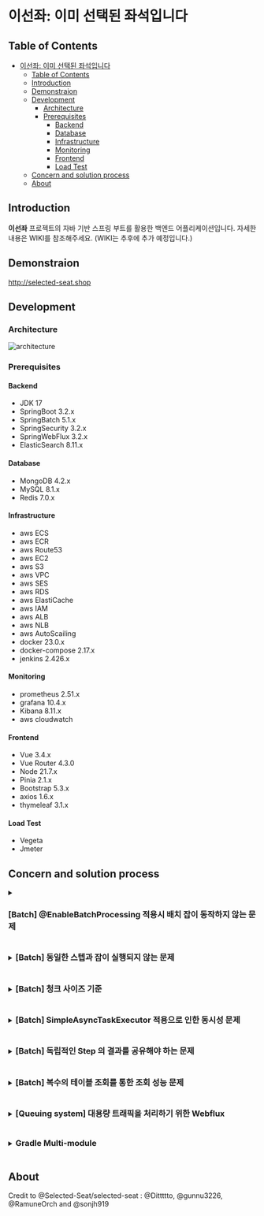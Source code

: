 # 이선좌: 이미 선택된 좌석입니다

## Table of Contents

- [이선좌: 이미 선택된 좌석입니다](#이선좌-이미-선택된-좌석입니다)
  - [Table of Contents](#table-of-contents)
  - [Introduction](#introduction)
  - [Demonstraion](#demonstraion)
  - [Development](#development)
    - [Architecture](#architecture)
    - [Prerequisites](#prerequisites)
      - [Backend](#backend)
      - [Database](#database)
      - [Infrastructure](#infrastructure)
      - [Monitoring](#monitoring)
      - [Frontend](#frontend)
      - [Load Test](#load-test)
  - [Concern and solution process](#concern-and-solution-process)
  - [About](#about)

## Introduction

**이선좌** 프로젝트의 자바 기반 스프링 부트를 활용한 백엔드 어플리케이션입니다. 자세한 내용은 WIKI를 참조해주세요. (WIKI는 추후에 추가 예정입니다.)

## Demonstraion

http://selected-seat.shop

## Development

### Architecture

![architecture](https://github.com/Selected-Seat/Select-Seat/assets/65538799/52c0e5cc-7116-4b75-b796-93984950db4e)

### Prerequisites

#### Backend

- JDK 17
- SpringBoot 3.2.x
- SpringBatch 5.1.x
- SpringSecurity 3.2.x
- SpringWebFlux 3.2.x
- ElasticSearch 8.11.x

#### Database

- MongoDB 4.2.x
- MySQL 8.1.x
- Redis 7.0.x

#### Infrastructure

- aws ECS
- aws ECR
- aws Route53
- aws EC2
- aws S3
- aws VPC
- aws SES
- aws RDS
- aws ElastiCache
- aws IAM
- aws ALB
- aws NLB
- aws AutoScailing
- docker 23.0.x
- docker-compose 2.17.x
- jenkins 2.426.x

#### Monitoring

- prometheus 2.51.x
- grafana 10.4.x
- Kibana 8.11.x
- aws cloudwatch

#### Frontend

- Vue 3.4.x
- Vue Router 4.3.0
- Node 21.7.x
- Pinia 2.1.x
- Bootstrap 5.3.x
- axios 1.6.x
- thymeleaf 3.1.x

#### Load Test

- Vegeta
- Jmeter

## Concern and solution process

<details>
<summary><h3 style="display: inline-block;"> [Batch] @EnableBatchProcessing 적용시 배치 잡이 동작하지 않는 문제</h3></summary>

| 원인

SpringBoot 3.0 부터 `DefaultBatchConfiguration `클래스나 `EnableBatchProcessing` 어노테이션을 선언할 경우 배치 잡의 자동 실행하는 것을 제한하는 로직이 추가되었다.

```java
@AutoConfiguration(after = { HibernateJpaAutoConfiguration.class, TransactionAutoConfiguration.class })
@ConditionalOnClass({ JobLauncher.class, DataSource.class, DatabasePopulator.class })
@ConditionalOnBean({ DataSource.class, PlatformTransactionManager.class })
@ConditionalOnMissingBean(value = DefaultBatchConfiguration.class, annotation = EnableBatchProcessing.class)
@EnableConfigurationProperties(BatchProperties.class)
@Import(DatabaseInitializationDependencyConfigurer.class)
public class BatchAutoConfiguration {
	@Bean
	@ConditionalOnMissingBean
	@ConditionalOnProperty(prefix = "spring.batch.job", name = "enabled", havingValue = "true", matchIfMissing = true)
	public JobLauncherApplicationRunner jobLauncherApplicationRunner(JobLauncher jobLauncher, JobExplorer jobExplorer,
			JobRepository jobRepository, BatchProperties properties) {
		JobLauncherApplicationRunner runner = new JobLauncherApplicationRunner(jobLauncher, jobExplorer, jobRepository);
		String jobNames = properties.getJob().getName();
		if (StringUtils.hasText(jobNames)) {
			runner.setJobName(jobNames);
		}
		return runner;
	}
    ...
}
```

위의 코드에서 `@ConditionalOnMissingBean(value = DefaultBatchConfiguration.class, annotation = EnableBatchProcessing.class)` 부분을 통해서 `DefaultBatchConfiguration` 혹은 `EnableBatchProcessing이` 정의된 빈이 있을 경우 스프링에 등록된 기본 빈을 사용하지 않고, 등록된 빈을 사용하게 된다. 현재의 코드에서는 `@EnableBatchProcessing` 어노테이션이 적용되어 있고, 내부에는 자동 실행 로직이 없기 때문에, 등록된 배치 잡이 실행되지 않았던 것이다.

| 문제해결

배치 서버가 실행됨과 동시에 실행되어야 하는 배치 잡은 없기 때문에, `jobLauncher`를 통해서 배치 잡을 `api call` 혹은 `스케줄러`를 통해 실행할 수 있도록 변경했다.

```java
public void createTickets(
        final JobParameters jobParameters
    ) {
        try {
            jobLauncher.run(ticketCreateJob, jobParameters);
        } catch (
            JobExecutionAlreadyRunningException |
            JobInstanceAlreadyCompleteException |
            JobParametersInvalidException |
            JobRestartException e
        ) {
            throw new RuntimeException(e);
        }
    }
```

</details>

<details>
<summary><h3 style="display: inline-block;"> [Batch] 동일한 스텝과 잡이 실행되지 않는 문제</h3></summary>

| 원인

스프링 배치는 기본적으로 잡과 스텝의 상태를 저장하고 이에 기반하여 잡과 스텝의 실행을 1번만 수행할 수 있도록 보장한다. 배치 잡이 실행되면 `JobInstance`가 생성된다. 이때 `JobInstance`는 잡의 논리적 실행을 나타내며 두 가지 항목으로 식별되는데, 하나는 잡의 이름이고 하나는 잡이 실행될때 전달된 파라미터다. 그리고 이때 저장된 이름과 파라미터를 이용해서 실행되었던 잡인지 식별하게되고, 실행되었던 잡은 실행되지 않도록 하는 것이다. 이렇게 함으로써 다중으로 같은 잡이 실행되는 문제를 해결할 수 있다. 하지만 같은 잡 또는 스텝을 실행하야 하는 경우가 발생할 수 있다. 이선좌 프로젝트에서도 동일한 스텝을 반복적으로 실행하는 경우와 테스트를 위해서 잡을 반복 실행하는 경우가 발생하였다.

| 문제해결

스프링 배치에서는 잡과 스텝을 재시작 할 수 있는 다양한 방법을 제공한다. 먼저 잡을 재실행하는 방법으로는 파라미터에 실행 날짜를 전달하여 동작시키는 방법이 있지만, 여기에서는 `RunIdIncrement` 객체를 사용했다. `RunIdIncrement`를 적용하면 배치 잡 실행시 `run.id` 파라미터를 생성하고, 잡을 반복 호출시 `run.id`의 값을 증가시킨다. 이렇게 되면 지속적으로 파라미터가 변경되기 때문에 잡에 대한 반복호출이 가능해진다. `BATCH_JOB_EXECUTION_PARAMS`에서 `run.id` 필드가 추가되고 등가되는 것을 확인할 수 있다.

```java
return new JobBuilder("job", jobRepository)
    .start(step)
    .incrementer(new RunIdIncrementer())
    .build();
```

스텝의 경우 `allowStartIfComplete` 의 값을 `true` 로 설정하면 동일한 파라미터로 스텝을 실행해도 반복 실행이 가능하다.

```java
return new StepBuilder("step", jobRepository)
    .reader(reader)
    .processor(processor)
    .writer(writer)
    .allowStartIfComplete(true)
    .build();
```

| 참고

- https://docs.spring.io/spring-batch/reference/step/chunk-oriented-processing/restart.html
- https://docs.spring.io/spring-batch/docs/current/api/org/springframework/batch/core/launch/support/RunIdIncrementer.html

</details>


<details>
<summary><h3 style="display: inline-block;"> [Batch] 청크 사이즈 기준</h3></summary>

| 고민

배치의 각 스텝에서는 `JpaPagingItemReader`를 통해서 정해진 `Chunk Size`만큼 데이터를 처리할 수 있다. 이때 `chink size` 를 매우 크게 잡아서 큰 단위로 데이터를 처리하면 속도가 빠르다고 생각할 수 있지만 그렇지 않다. `Chunk` 단위로 데이터를 처리한 다는 것은 `chunk` 가 트랜잭션의 단위가 된다는 것과 같다. 이는 트랜잭션이 실패하여 롤백이 되는 순간 지정한 `chunk` 만큼의 데이터가 롤백된다는 것을 의미하고, 너무 큰 `chunk` 사이즈는 I/O 비용을 절약할 수 있지만 트랜잭션 비용에 대한 오버헤드가 발생할 수 있다. 그렇다면 적절한 `chunk` 사이즈의 기준은 무엇일까? 아쉽게도 찾지 못했다. 배치를 수행하는 서버의 스펙에 맞게 조절하는 수 밖에 없는 것이다.

| 고민해결

적절한 `chunk` 사이즈를 도출하기 위해서 실제 배포된 배치 서버에서 부하 테스트를 수행하였다. 테스트는 약 6만개의 좌석을 생성하고 등록하는 `api call`을 기준으로 배치 잡의 실행시간을 측정하였다.

결과는 다음과 같다.

| chunk size | execution time |
| ---------- | -------------- |
| 1          | 15m 44s 566ms  |
| 50         | 2m 18s 539ms   |
| 100        | 2m2s489ms      |
| 500        | 1m44s630ms     |
| 1000       | 1m43s952ms     |
| 1500       | 1m29s433ms     |
| 2000       | 1m52s78ms      |

![Screenshot 2024-06-04 at 12 19 20 AM](https://github.com/Dittttto/Select-Seat-Project/assets/82052272/c2fcf1ee-982e-462a-af4d-40f78b275968)
![Screenshot 2024-06-04 at 12 19 32 AM](https://github.com/Dittttto/Select-Seat-Project/assets/82052272/46c94706-069c-4606-913e-a693886e56f7)

측정된 결과를 기반으로 `chunk` 사이즈가 500개인 부분부터 임계점에 도달했다고 판단했고, 500개와 1000개 사이인 **750개**의 `chunk` 사이즈로 최종 결정하였다. 하지만 현재의 750개가 언제나 정답일 수는 없다. 변화하는 서버의 스팩과 지속적인 모니터링으로 튜닝을 수행해야한다.
</details>

<details>
<summary><h3 style="display: inline-block;">[Batch] SimpleAsyncTaskExecutor 적용으로 인한 동시성 문제</h3></summary>

| 원인

`Spring Batch`는 `SimpleAsyncTaskExecutor`를 이용하여 스텝의 동작을 멀티 스레드로 동작시킬 수 있다. 하지만 이때 주의해야 하는 부분은 스텝의 요소가 스레드 세이프해야한 다는 것이다. 관련 내용은 아래의 공식 문서 발췌본에서 확인할 수 있다.

> Spring Batch provides some implementations of `ItemWriter` and `ItemReader`. Usually, they say in the Javadoc if they are thread safe or not or what you have to do to avoid problems in a concurrent environment. If there is no information in the Javadoc, you can check the implementation to see if there is any state. If a reader is not thread safe, you can decorate it with the provided `SynchronizedItemStreamReader` or use it in your own synchronizing delegator. You can synchronize the call to `read()`, and, as long as the processing and writing is the most expensive part of the chunk, your step may still complete much more quickly than it would in a single-threaded configuration.

| 문제해결

문서를 확인하면 `SynchronizedItemStreamReader` 를 사용하여 스레드 세이프한 IremReader를 이용할 수 있는 것을 알 수 있다. 그렇다면 내부적으로 어떻게 구현되어 있기에 스레드 세이프 한 것인지 내부 코드를 살펴보면 다음과 같다.

```java
public class SynchronizedItemStreamReader<T> implements ItemStreamReader<T>, InitializingBean {
    private ItemStreamReader<T> delegate;
    private final Lock lock = new ReentrantLock();

    @Nullable
    public T read() throws Exception {
        this.lock.lock();

        Object var1;
        try {
            var1 = this.delegate.read();
        } finally {
            this.lock.unlock();
        }

        return var1;
    }
}
```

`read()` 메서드를 확인하면 `java.util.concurrent` 패키지의 `Lock` 을 적용하여, 스레드 세이프함 보장하고 있다. `ReentrantLock` 은 재진입이 가능한 `Lock`으로, 가장 일반적인 배타 `Lock`이다. 이를 참고하여 `Custom item reader`에 동일한 `ReentrantLock` 을 적용하여 스레드 세이프하게 구현하였다. 결과는 성공적으로 멀티 스레드로 스텝이 동작하는 것을 확인할 수 있었고, 싱글 스레드 대비 **75% 실행 시간을 단축할 수 있었다.**

```java
@Override
public TicketBatchEntity read() throws Exception {
    this.lock.lock();
    TicketBatchEntity next = null;

    try {
        if (iterator.hasNext()) {
            next = iterator.next();
        }
    } finally {
        this.lock.unlock();
    }

    return next;
}
```

</details>

<details>
<summary><h3 style="display: inline-block;">[Batch] 독립적인 Step 의 결과를 공유해야 하는 문제</h3></summary>

| 원인

스텝은 잡을 구성하는 독립적인 작업의 단위이다. 여기서 독립적이라는 말은 각 스텝은 의존적일 수 없다는 것이다. 하지만 티켓을 만료하는 잡에서는 만료된 콘서트를 조회하고(조회 스텝), 티켓을 만료하는 스텝에서 조회 스텝의 결과를 참조해야 하는 문제가 발생하였다.

| 문제해결

스프링 배치가 제공하는 대부분의 `ItemReader`는 상태를 유지하므로 스테이트풀하다. 이는 `StepExecutionContext`에 상태를 저장하고 관리하기 때문이다. 스프링 배치는 `ExecutionContext`를 잡과 스텝을 구분해서 관리하는데, 이때 스텝의 ExectionContext 내용을 잡으로 승격시키면 각 스텝에서 동일한 상태를 공유할 수 있게 된다. 이를 위해서 스프링 배치는 `ExecutionContextPromotionListener` 을 제공한다. `ExecutionContextPromotionListener` 은 스텝이 종료되면 `StepExectuion`에 저장된 상태를 `JobExecution` 참조할 수 있도록 자동으로 승격해준다. 내부의 코드를 살펴보면 다음과 같이 네모 박스 부분에서 해당 동작에 대한 구현 부분을 확인할 수 있다.

![Screenshot 2024-06-04 at 12 19 00 AM](https://github.com/Dittttto/Select-Seat-Project/assets/82052272/a2e9d653-51f8-4c09-b1a9-4aeb4b253285)

그리고 ExecutionContextPromotionListener 는 StepExecutionListener 의 구현체이기 때문에 간단하게 listener 로 등록해서 사용이 가능하다.

```java
@Bean
public ExecutionContextPromotionListener concertDatePromotionListener() {
    final ExecutionContextPromotionListener executionContextPromotionListener
        = new ExecutionContextPromotionListener();

    executionContextPromotionListener
        .setKeys(new String[]{"concertExpiredMap"});

    return executionContextPromotionListener;
}
```

```java
    @Bean
    public Step concertDateReadJob(
        final ItemReader<ConcertDateEntity> concertDateItemReader,
        final ItemWriter<ConcertDateEntity> concertDateItemWriter,
        final ExecutionContextPromotionListener concertDatePromotionListener
    ) {
        return new StepBuilder("concertDateReadJob", jobRepository)
            .<ConcertDateEntity, ConcertDateEntity>chunk(CHUNK_SIZE,
                platformTransactionManager)
            .reader(concertDateItemReader)
            .writer(concertDateItemWriter)
            .listener(concertDatePromotionListener) <- listener 적용
            .allowStartIfComplete(true)
            .build();
    }
```
</details>

<details>
<summary><h3 style="display: inline-block;">[Batch] 복수의 테이블 조회를 통한 조회 성능 문제</h3></summary>

| 고민

공연에 대한 사전 알림을 발송하기 위해서는 4개 이상의 테이블을 조회해야 하는 경우가 발생했다. 하나의 `Join` 쿼리를 적용할 수 있지만, 적은 양의 데이터라면 성능에 문제가 없지만 대용량의 데이터가 적재된 4개 이상의 테이블에 적용하는 것은 성능 저하의 원인이 된다.

| 고민해결

서전 알림에 사용되는 데이터는 90% 이상이 조회성 데이터이다. 또한, 기획에 따라서 필요한 데이터의 형태가 지속적으로 변경될 수 있다고 판단했다. 이를 위해서 대용량의 데이터를 빠르게 조회할 수 있고, 정해진 스키마가 없이 데이터를 적재할 수 있는 `NoSQL` 을 도입하기로 결정하였고, 빠른 조회를 바탕으로 공연 사전 알림 서비스를 구현할 수 있었다.

![Screenshot 2024-06-04 at 12 18 05 AM](https://github.com/Dittttto/Select-Seat-Project/assets/82052272/3d10f4f1-736c-4fd5-a123-064e79b75ae2)

</details>


<details>
<summary><h3 style="display: inline-block;">[Queuing system] 대용량 트래픽을 처리하기 위한 Webflux</h3></summary>

| 고민

티켓팅은 순간 접속자가 많고 대용량이 트래픽이 몰리게 된다.실제 티켓팅 서비스의 경우 최근 가수 아이유의 콘서트에 85만명 동접속자수가 발생하였고, 인기있는 일반 콘서트도 좌석의 배수 인원 만큼 접속할 것으로 예상할 수 있다. 이때 Blocking 방식의 톰캣을 기반으로 하는 Spring MVC는 요청에 대해 하나의 스레드를 할당 하는 방식으로 동작하게 된다. 이는 대량의 트래픽을 빠르게 처리하는 것에는 적합하지 않다고 판단했다.

| 고민해결

대량의 트래픽을 보다 빠르고 안정적으로 처리할 수 있는 서버가 필요하였고, Non-Blocking Netty 기반의 Webflux를 선택하게 되었다. 다음은 Netty 서버와 Webflux가 요청을 받았을때 수행되는 흐름을 도식화 한 것이다.

![Screenshot 2024-06-04 at 12 17 15 AM](https://github.com/Dittttto/Select-Seat-Project/assets/82052272/9f32e880-c76f-4f4e-9cc7-65e2d6841551)

요청을 받으면 이벤트 루프에서 요청을 Channel pipleline의 Channel handler에서 위임하고, 이때 요청에 대한 콜백을 등록한다. handler에서 요청을 처리하고 응답에 대한 이벤트를 발행하면 이벤트 루프에서 이전에 등록된 콜백을 실행하여 응답하게 된다. 이러한 방식은 요청당 스레드를 할당하는 것이 아니라 하나의 스레드가 쉬지않고 더 많은 요청을 처리할 수 있다는 점이 webflux 빠른이유의 기반이된다.

이러한 이유를 바탕으로 Webflux를 대기열 시스템의 메인 서버로 선택하였고, 로컬에서 부하테스트를 진행하였다.

요청: 2백만 건에 대한 조회 요청

| Target | Samples | Error % | Throughput (/sec) |
| --- | --- | --- | --- |
| Spring MVC | 2000000 | 0.0 | 16177/sec |
| Spring Webflux | 2000000 | 0.0 | 42787/sec |

결과를 통해 Spring Webflux가 Spring Web 대비 `약 3배이상 높은 처리율`을 가진 다는 것을 확인할 수 있었다.
</details>


<details>
<summary><h3 style="display: inline-block;">Gradle Multi-module</h3></summary>

| 고민

기존 모놀리식으로 프로젝트를 구현하면서 다음과 같은 불편함이 있었다.

1. 단일 모듈에서 패키지만으로 레이어를 분리했다.
2. 모든 의존성이 하나의 모듈에 집약되어 있다.
3. 외존성이 거미줄 처럼 엮여있다.

| 고민해결

이러한 불편함을 개선하고자 처음 고려한 것은 도메인을 기준으로 모듈을 분리하는 것이었다. 하지만 도메인을 기준으로 모듈을 분리시 모듈내부의 복잡도가 증가하게 되는 문제가 있었고 MSA 도입이 더 적절한 선택이라고 판단하였다. 하지만 마감기한과 러닝 커브를 고려하여 레이어를 기준으로 모듈을 분리하고, 필요한 의존성간의 협력관계를 구성하기 위해서 노력했다.

![Screenshot 2024-06-04 at 12 16 42 AM](https://github.com/Dittttto/Select-Seat-Project/assets/82052272/a74da958-559a-4abc-91e2-49161bbf8167)

</details>

## About

Credit to @Selected-Seat/selected-seat : @Dittttto, @gunnu3226, @RamuneOrch and @sonjh919
